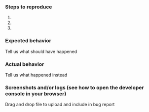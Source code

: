 ### Steps to reproduce
1.  
2.  
3.  

### Expected behavior
Tell us what should have happened

### Actual behavior
Tell us what happened instead

### Screenshots and/or logs (see how to open the developer console in your browser)
Drag and drop file to upload and include in bug report
